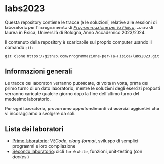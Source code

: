# labs2023

Questa repository contiene le tracce (e le soluzioni) relative alle sessioni
di laboratorio per l'insegnamento di
_[Programmazione per la Fisica](https://github.com/Programmazione-per-la-Fisica/pf2023)_,
corso di laurea in Fisica, Università di Bologna, Anno Accademico 2023/2024.

Il contenuto della repository è scaricabile sul proprio computer usando il
comando `git`:

```shell
git clone https://github.com/Programmazione-per-la-Fisica/labs2023.git
```

## Informazioni generali

Le tracce dei laboratori verranno pubblicate, di volta in volta, prima del
primo turno di un dato laboratorio, mentre le soluzioni degli esercizi proposti
verranno caricate qualche giorno dopo la fine dell'ultimo turno del medesimo
laboratorio.

Per ogni laboratorio, proporremo approfondimenti ed esercizi aggiuntivi che vi
incoraggiamo a svolgere da soli.

## Lista dei laboratori

- [Primo laboratorio](lab1/README.md): _VSCode_, _clang-format_, sviluppo di
  semplici programmi e loro compilazione
- [Secondo laboratorio](lab2/README.md): cicli `for` e `while`, funzioni,
  unit-testing (con _doctest_)
